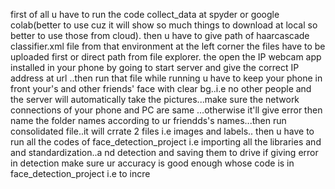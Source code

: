 first of all u have to run the code collect_data at spyder or google colab(better to use cuz it will show so much things to download at local so better to use those from cloud).
then u have to give path of haarcascade classifier.xml file from that environment  at the left corner the files have to be uploaded first or direct path from file explorer. the open the IP webcam app installed in your phone by going to start server and give the correct IP address at url ..then run that file
while running u have to keep your phone in front your's and other friends' face with clear bg..i.e no other people and the server will automatically take the pictures...make sure the network connections of your phone and PC are same ...otherwise it'll give error
then name the folder names according to ur friendds's names...then run consolidated file..it will crrate 2 files i.e images and labels..
then u have to run all the codes of face_detection_project i.e importing all the libraries and and standardization..a nd detection and saving them to drive
if giving error in detection make sure ur accuracy is good enough whose code is in face_detection_project i.e to incre
